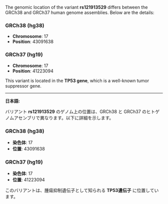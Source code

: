 The genomic location of the variant **rs121913529** differs between the GRCh38 and GRCh37 human genome assemblies. Below are the details:

### GRCh38 (hg38)
- **Chromosome**: 17
- **Position**: 43091638

### GRCh37 (hg19)
- **Chromosome**: 17
- **Position**: 41223094

This variant is located in the **TP53 gene**, which is a well-known tumor suppressor gene.

---

**日本語:**

バリアント **rs121913529** のゲノム上の位置は、GRCh38 と GRCh37 のヒトゲノムアセンブリで異なります。以下に詳細を示します。

### GRCh38 (hg38)
- **染色体**: 17
- **位置**: 43091638

### GRCh37 (hg19)
- **染色体**: 17
- **位置**: 41223094

このバリアントは、腫瘍抑制遺伝子として知られる **TP53遺伝子** に位置しています。